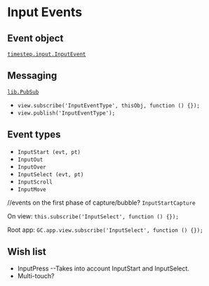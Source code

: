# Input Events

## Event object

[`timestep.input.InputEvent`](./timestep-input-inputevent.html)

## Messaging

[`lib.PubSub`](./lib-pubsub.html)

* `view.subscribe('InputEventType', thisObj, function () {});`
* `view.publish('InputEventType');`

## Event types

* `InputStart (evt, pt)`
* `InputOut`
* `InputOver`
* `InputSelect (evt, pt)`
* `InputScroll`
* `InputMove`

//events on the first phase of capture/bubble?
`InputStartCapture`

On view: `this.subscribe('InputSelect', function () {});`

Root app: `GC.app.view.subscribe('InputSelect', function () {});`

## Wish list

* InputPress --Takes into account InputStart and InputSelect.
* Multi-touch?
